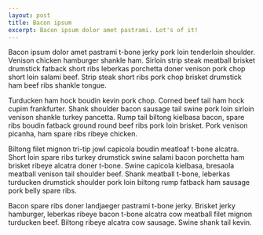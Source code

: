 ```yaml
---
layout: post
title: Bacon ipsum
excerpt: Bacon ipsum dolor amet pastrami. Lot's of it!
---
```

Bacon ipsum dolor amet pastrami t-bone jerky pork loin tenderloin shoulder. Venison chicken hamburger shankle ham. Sirloin strip steak meatball brisket drumstick fatback short ribs leberkas porchetta doner venison pork chop short loin salami beef. Strip steak short ribs pork chop brisket drumstick ham beef ribs shankle tongue.

Turducken ham hock boudin kevin pork chop. Corned beef tail ham hock cupim frankfurter. Shank shoulder bacon sausage tail swine pork loin sirloin venison shankle turkey pancetta. Rump tail biltong kielbasa bacon, spare ribs boudin fatback ground round beef ribs pork loin brisket. Pork venison picanha, ham spare ribs ribeye chicken.

Biltong filet mignon tri-tip jowl capicola boudin meatloaf t-bone alcatra. Short loin spare ribs turkey drumstick swine salami bacon porchetta ham brisket ribeye alcatra doner t-bone. Swine capicola kielbasa, bresaola meatball venison tail shoulder beef. Shank meatball t-bone, leberkas turducken drumstick shoulder pork loin biltong rump fatback ham sausage pork belly spare ribs.

Bacon spare ribs doner landjaeger pastrami t-bone jerky. Brisket jerky hamburger, leberkas ribeye bacon t-bone alcatra cow meatball filet mignon turducken beef. Biltong ribeye alcatra cow sausage. Swine shank tail kevin.